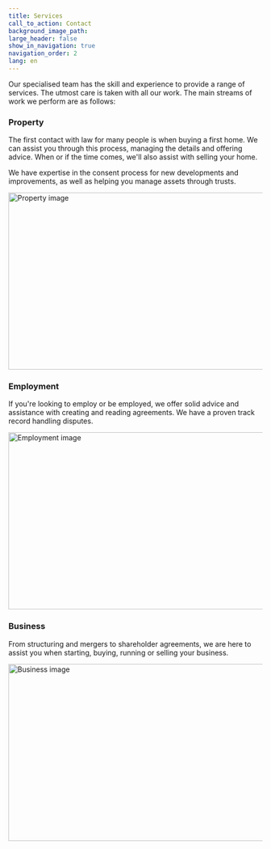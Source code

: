 ```yaml
---
title: Services
call_to_action: Contact
background_image_path:
large_header: false
show_in_navigation: true
navigation_order: 2
lang: en
---
```


Our specialised team has the skill and experience to provide a range of services. The utmost care is taken with all our work. The main streams of work we perform are as follows:

### Property

The first contact with law for many people is when buying a first home.
We can assist you through this process, managing the details and offering advice.
When or if the time comes, we'll also assist with selling your home.

We have expertise in the consent process for new developments and improvements, as well as helping you manage assets through trusts.

<img src="https://unsplash.it/960/350?image=946" width="960" height="350" alt="Property image">

### Employment

If you're looking to employ or be employed, we offer solid advice and assistance with creating and reading agreements.
We have a proven track record handling disputes.


<img src="https://unsplash.it/960/350?image=668" width="960" height="350" alt="Employment image">

### Business

From structuring and mergers to shareholder agreements, we are here to assist you when starting, buying, running or selling your business.

<img src="https://unsplash.it/960/350?image=376" width="960" height="350" alt="Business image">
